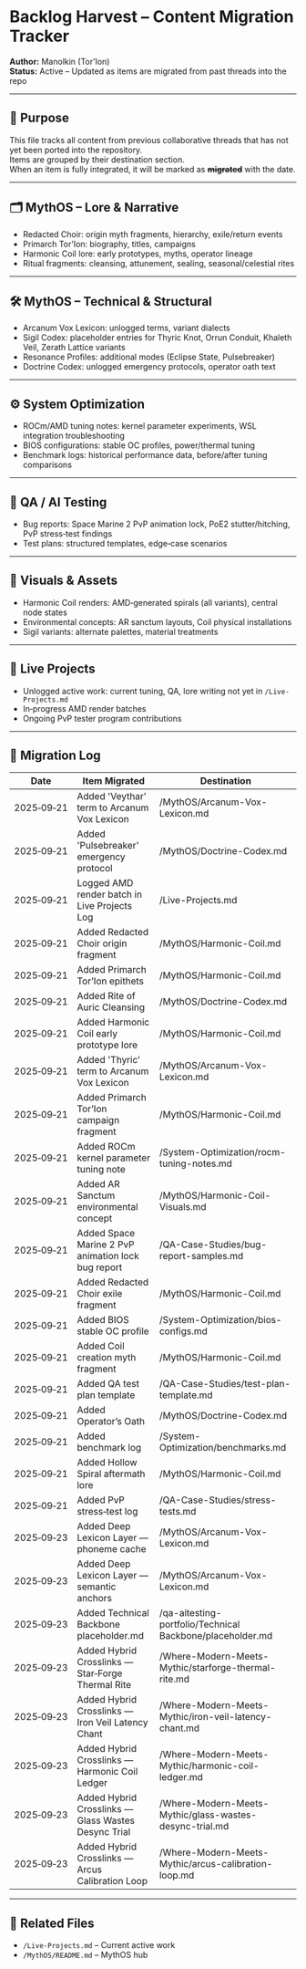 # Backlog Harvest – Content Migration Tracker

**Author:** Manolkin (Tor’Ion)  
**Status:** Active – Updated as items are migrated from past threads into the repo

---

## 📜 Purpose
This file tracks all content from previous collaborative threads that has not yet been ported into the repository.  
Items are grouped by their destination section.  
When an item is fully integrated, it will be marked as **~~migrated~~** with the date.

---

## 🗂 MythOS – Lore & Narrative
- Redacted Choir: origin myth fragments, hierarchy, exile/return events
- Primarch Tor’Ion: biography, titles, campaigns
- Harmonic Coil lore: early prototypes, myths, operator lineage
- Ritual fragments: cleansing, attunement, sealing, seasonal/celestial rites

---

## 🛠 MythOS – Technical & Structural
- Arcanum Vox Lexicon: unlogged terms, variant dialects
- Sigil Codex: placeholder entries for Thyric Knot, Orrun Conduit, Khaleth Veil, Zerath Lattice variants
- Resonance Profiles: additional modes (Eclipse State, Pulsebreaker)
- Doctrine Codex: unlogged emergency protocols, operator oath text

---

## ⚙ System Optimization
- ROCm/AMD tuning notes: kernel parameter experiments, WSL integration troubleshooting
- BIOS configurations: stable OC profiles, power/thermal tuning
- Benchmark logs: historical performance data, before/after tuning comparisons

---

## 🧪 QA / AI Testing
- Bug reports: Space Marine 2 PvP animation lock, PoE2 stutter/hitching, PvP stress‑test findings
- Test plans: structured templates, edge‑case scenarios

---

## 🎨 Visuals & Assets
- Harmonic Coil renders: AMD‑generated spirals (all variants), central node states
- Environmental concepts: AR sanctum layouts, Coil physical installations
- Sigil variants: alternate palettes, material treatments

---

## 📅 Live Projects
- Unlogged active work: current tuning, QA, lore writing not yet in `/Live-Projects.md`
- In‑progress AMD render batches
- Ongoing PvP tester program contributions

---

## 🔄 Migration Log
| Date       | Item Migrated                                      | Destination                              |
|------------|----------------------------------------------------|------------------------------------------|
| 2025‑09‑21 | Added 'Veythar' term to Arcanum Vox Lexicon         | /MythOS/Arcanum-Vox-Lexicon.md           |
| 2025‑09‑21 | Added 'Pulsebreaker' emergency protocol            | /MythOS/Doctrine-Codex.md                |
| 2025‑09‑21 | Logged AMD render batch in Live Projects Log       | /Live-Projects.md                        |
| 2025‑09‑21 | Added Redacted Choir origin fragment               | /MythOS/Harmonic-Coil.md                  |
| 2025‑09‑21 | Added Primarch Tor’Ion epithets                     | /MythOS/Harmonic-Coil.md                  |
| 2025‑09‑21 | Added Rite of Auric Cleansing                       | /MythOS/Doctrine-Codex.md                |
| 2025‑09‑21 | Added Harmonic Coil early prototype lore            | /MythOS/Harmonic-Coil.md                  |
| 2025‑09‑21 | Added 'Thyric' term to Arcanum Vox Lexicon          | /MythOS/Arcanum-Vox-Lexicon.md           |
| 2025‑09‑21 | Added Primarch Tor’Ion campaign fragment            | /MythOS/Harmonic-Coil.md                  |
| 2025‑09‑21 | Added ROCm kernel parameter tuning note             | /System-Optimization/rocm-tuning-notes.md|
| 2025‑09‑21 | Added AR Sanctum environmental concept              | /MythOS/Harmonic-Coil-Visuals.md          |
| 2025‑09‑21 | Added Space Marine 2 PvP animation lock bug report  | /QA-Case-Studies/bug-report-samples.md   |
| 2025‑09‑21 | Added Redacted Choir exile fragment                 | /MythOS/Harmonic-Coil.md                  |
| 2025‑09‑21 | Added BIOS stable OC profile                        | /System-Optimization/bios-configs.md     |
| 2025‑09‑21 | Added Coil creation myth fragment                   | /MythOS/Harmonic-Coil.md                  |
| 2025‑09‑21 | Added QA test plan template                         | /QA-Case-Studies/test-plan-template.md   |
| 2025‑09‑21 | Added Operator’s Oath                               | /MythOS/Doctrine-Codex.md                |
| 2025‑09‑21 | Added benchmark log                                 | /System-Optimization/benchmarks.md       |
| 2025‑09‑21 | Added Hollow Spiral aftermath lore                  | /MythOS/Harmonic-Coil.md                  |
| 2025‑09‑21 | Added PvP stress‑test log                           | /QA-Case-Studies/stress-tests.md          |
| 2025‑09‑23 | Added Deep Lexicon Layer — phoneme cache            | /MythOS/Arcanum-Vox-Lexicon.md           |
| 2025‑09‑23 | Added Deep Lexicon Layer — semantic anchors         | /MythOS/Arcanum-Vox-Lexicon.md           |
| 2025‑09‑23 | Added Technical Backbone placeholder.md             | /qa-aitesting-portfolio/Technical Backbone/placeholder.md |
| 2025‑09‑23 | Added Hybrid Crosslinks — Star‑Forge Thermal Rite   | /Where-Modern-Meets-Mythic/starforge-thermal-rite.md |
| 2025‑09‑23 | Added Hybrid Crosslinks — Iron Veil Latency Chant   | /Where-Modern-Meets-Mythic/iron-veil-latency-chant.md |
| 2025‑09‑23 | Added Hybrid Crosslinks — Harmonic Coil Ledger      | /Where-Modern-Meets-Mythic/harmonic-coil-ledger.md |
| 2025‑09‑23 | Added Hybrid Crosslinks — Glass Wastes Desync Trial | /Where-Modern-Meets-Mythic/glass-wastes-desync-trial.md |
| 2025‑09‑23 | Added Hybrid Crosslinks — Arcus Calibration Loop    | /Where-Modern-Meets-Mythic/arcus-calibration-loop.md |
---

## 📂 Related Files
- `/Live-Projects.md` – Current active work
- `/MythOS/README.md` – MythOS hub

